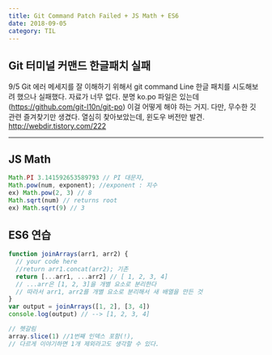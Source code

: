 ```yaml
---
title: Git Command Patch Failed + JS Math + ES6
date: 2018-09-05
category: TIL
---
```


## Git 터미널 커맨드 한글패치 실패

9/5 Git 에러 메세지를 잘 이해하기 위해서 git command Line 한글 패치를 시도해보려 했으나 실패했다. 자료가 너무 없다. 분명 ko.po 파일은 있는데(https://github.com/git-l10n/git-po) 이걸 어떻게 해야 하는 거지. 다만, 무수한 깃 관련 즐겨찾기만 생겼다. 열심히 찾아보았는데, 윈도우 버전만 발견. http://webdir.tistory.com/222

---

## JS Math

```javascript
Math.PI 3.141592653589793 // PI 대문자,
Math.pow(num, exponent); //exponent : 지수
ex) Math.pow(2, 3) // 8
Math.sqrt(num) // returns root
ex) Math.sqrt(9) // 3

```

## ES6 연습

```javascript
function joinArrays(arr1, arr2) {
  // your code here
  //return arr1.concat(arr2); 기존
  return [...arr1, ...arr2] // [ 1, 2, 3, 4]
  // ...arr은 [1, 2, 3]을 개별 요소로 분리한다
  // 따라서 arr1, arr2를 개별 요소로 분리해서 새 배열을 만든 것
}
var output = joinArrays([1, 2], [3, 4])
console.log(output) // --> [1, 2, 3, 4]
```

```javascript
// 헷갈림
array.slice(1) //1번째 인덱스 포함(!),
// 다르게 이야기하면 1개 제외라고도 생각할 수 있다.
```
